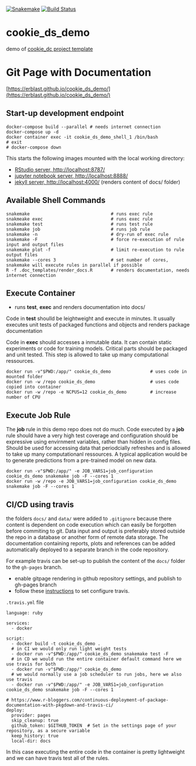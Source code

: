 [![Snakemake](https://img.shields.io/badge/snakemake-≥5.6.0-brightgreen.svg?style=flat)](https://snakemake.readthedocs.io)
[![Build Status](https://travis-ci.org/erblast/cookie_ds_demo.svg?branch=master)](https://travis-ci.org/github/erblast/cookie_ds_demo)

# cookie_ds_demo

demo of [cookie_dc project template](https://github.com/erblast/cookie_ds.git)

# Git Page with Documentation

[https://erblast.github.io/cookie_ds_demo/](https://erblast.github.io/cookie_ds_demo/)

## Start-up development endpoint

```
docker-compose build --parallel # needs internet connection
docker-compose up -d 
docker container exec -it cookie_ds_demo_shell_1 /bin/bash 
# exit
# docker-compose down
```

This starts the following images mounted with the local working directory:
- [RStudio server, http://localhost:8787/](http://localhost:8787/)
- [jupyter notebook server, http://localhost:8888/](http://localhost:8888/)
- [jekyll server, http://localhost:4000/](http://localhost:4000/) (renders content of docs/ folder)

## Available Shell Commands

```
snakemake                               # runs exec rule
snakmeake exec                          # runs exec rule
snakemake test                          # runs test rule
snakemake job                           # runs job rule
snakemake -n                            # dry-run of exec rule
snakemake -F                            # force re-execution of rule input and output files
snakemake plot -f                       # limit re-execution to rule output files
snakemake --cores 3                     # set number of cores, snakemake will execute rules in parallel if possible
R -f .doc_templates/render_docs.R       # renders documentation, needs internet connection
```

## Execute Container

- runs **test**, **exec** and renders documentation into docs/

Code in **test** shoulld be leightweight and execute in minutes. It usually executes unit tests of packaged functions and objects and renders package documentation

Code in **exec** should accesses a inmutable data. It can contain static experiments or code for training models. 
Critical parts should be packaged and unit tested. This step is allowed to take up many computational ressources.

```
docker run -v"$PWD:/app/" cookie_ds_demo               # uses code in mounted folder
docker run -w /repo cookie_ds_demo                     # uses code copied into container
docker run -w /repo -e NCPUS=12 cookie_ds_demo         # increase number of CPU

```

## Execute Job Rule

The **job** rule in this demo repo does not do much. Code executed by a **job** rule should have a very high test coverage and configuration should be expressive using envirnment variables, rather than hidden in config files. Should be used for accessing data that periodcially refreshes and is allowed to take up many computationanl ressources. A typical application would be to generate predictions from a pre-trained model on new data.

```
docker run -v"$PWD:/app/" -e JOB_VARS1=job_configuration cookie_ds_demo snakemake job -F --cores 1
docker run -w /repo -e JOB_VARS1=job_configuration cookie_ds_demo snakemake job -F --cores 1
```

## CI/CD using travis

the folders `docs/` and `data/` were added to `.gitignore` because there content is dependent on code execution which can easily be forgotten before commiting to git. Data input and output is preferably stored outside the repo in a database or another form of remote data storage. The documentation containing reports, plots and references can be added automatically deployed to a separate branch in the code repository.

For example travis can be set-up to publish the content of the `docs/` folder to the `gh-pages` branch.

- enable gitpage rendering in github repository settings, and publish to gh-pages branch
- follow these [instructions](https://www.r-bloggers.com/continuous-deployment-of-package-documentation-with-pkgdown-and-travis-ci/) to set configure travis.


`.travis.yml` file

```
language: ruby

services:
  - docker
  
script: 
  - docker build -t cookie_ds_demo .
  # in CI we would only run light weight tests 
  - docker run -v"$PWD:/app/" cookie_ds_demo snakemake test -F
  # in CD we would run the entire container default command here we use travis for both
  - docker run -v"$PWD:/app/" cookie_ds_demo
  # we would normally use a job scheduler to run jobs, here we also use travis
  - docker run -v"$PWD:/app/" -e JOB_VARS1=job_configuration cookie_ds_demo snakemake job -F --cores 1
  
# https://www.r-bloggers.com/continuous-deployment-of-package-documentation-with-pkgdown-and-travis-ci/
deploy:
  provider: pages
  skip_cleanup: true
  github_token: $GITHUB_TOKEN  # Set in the settings page of your repository, as a secure variable
  keep_history: true
  local-dir: docs
```


In this case executing the entire code in the container is pretty lightweight and we can have travis test all of the rules.

